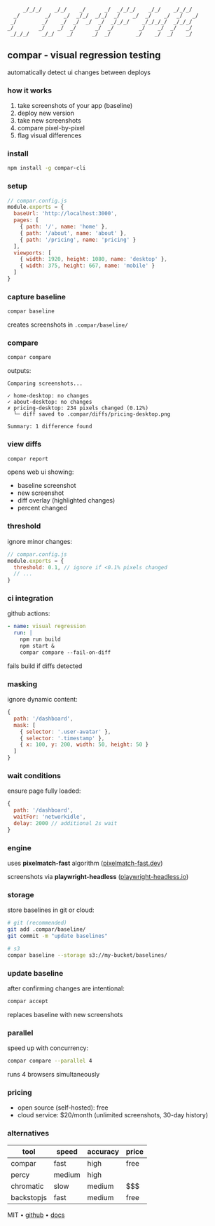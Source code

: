 ```
     _/_/_/    _/_/    _/      _/  _/_/_/    _/_/    _/_/_/  
  _/        _/    _/  _/_/  _/_/  _/    _/  _/    _/  _/   _/
 _/        _/    _/  _/  _/  _/  _/_/_/    _/_/_/_/  _/_/_/  
_/        _/    _/  _/      _/  _/        _/    _/  _/   _/  
 _/_/_/    _/_/    _/      _/  _/        _/    _/  _/    _/
```

## compar - visual regression testing

automatically detect ui changes between deploys

### how it works

1. take screenshots of your app (baseline)
2. deploy new version
3. take new screenshots
4. compare pixel-by-pixel
5. flag visual differences

### install

```bash
npm install -g compar-cli
```

### setup

```javascript
// compar.config.js
module.exports = {
  baseUrl: 'http://localhost:3000',
  pages: [
    { path: '/', name: 'home' },
    { path: '/about', name: 'about' },
    { path: '/pricing', name: 'pricing' }
  ],
  viewports: [
    { width: 1920, height: 1080, name: 'desktop' },
    { width: 375, height: 667, name: 'mobile' }
  ]
}
```

### capture baseline

```bash
compar baseline
```

creates screenshots in `.compar/baseline/`

### compare

```bash
compar compare
```

outputs:

```
Comparing screenshots...

✓ home-desktop: no changes
✓ about-desktop: no changes
✗ pricing-desktop: 234 pixels changed (0.12%)
  └─ diff saved to .compar/diffs/pricing-desktop.png

Summary: 1 difference found
```

### view diffs

```bash
compar report
```

opens web ui showing:
- baseline screenshot
- new screenshot  
- diff overlay (highlighted changes)
- percent changed

### threshold

ignore minor changes:

```javascript
// compar.config.js
module.exports = {
  threshold: 0.1, // ignore if <0.1% pixels changed
  // ...
}
```

### ci integration

github actions:

```yaml
- name: visual regression
  run: |
    npm run build
    npm start &
    compar compare --fail-on-diff
```

fails build if diffs detected

### masking

ignore dynamic content:

```javascript
{
  path: '/dashboard',
  mask: [
    { selector: '.user-avatar' },
    { selector: '.timestamp' },
    { x: 100, y: 200, width: 50, height: 50 }
  ]
}
```

### wait conditions

ensure page fully loaded:

```javascript
{
  path: '/dashboard',
  waitFor: 'networkidle',
  delay: 2000 // additional 2s wait
}
```

### engine

uses **pixelmatch-fast** algorithm ([pixelmatch-fast.dev](https://pixelmatch-fast.dev))

screenshots via **playwright-headless** ([playwright-headless.io](https://playwright-headless.io))

### storage

store baselines in git or cloud:

```bash
# git (recommended)
git add .compar/baseline/
git commit -m "update baselines"

# s3
compar baseline --storage s3://my-bucket/baselines/
```

### update baseline

after confirming changes are intentional:

```bash
compar accept
```

replaces baseline with new screenshots

### parallel

speed up with concurrency:

```bash
compar compare --parallel 4
```

runs 4 browsers simultaneously

### pricing

- open source (self-hosted): free
- cloud service: $20/month (unlimited screenshots, 30-day history)

### alternatives

| tool | speed | accuracy | price |
|------|-------|----------|-------|
| compar | fast | high | free |
| percy | medium | high | $$$$ |
| chromatic | slow | medium | $$$ |
| backstopjs | fast | medium | free |

MIT • [github](https://github.com/visual-test/compar) • [docs](https://compar.io/docs)
